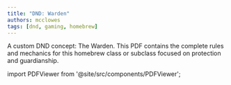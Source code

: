 ```yaml
---
title: "DND: Warden"
authors: mcclowes
tags: [dnd, gaming, homebrew]
---
```


A custom DND concept: The Warden. This PDF contains the complete rules and mechanics for this homebrew class or subclass focused on protection and guardianship.

<!--truncate-->

import PDFViewer from '@site/src/components/PDFViewer';

<PDFViewer 
  src="/img/posts/dnd/warden.pdf"
  title="DND Warden PDF"
  height="700px"
  showDownload={true}
/> 